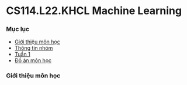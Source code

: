 # CS114.L22.KHCL Machine Learning

### Mục lục
* [ Giới thiệu môn học](#gioithieumonhoc)
* [ Thông tin nhóm](#thongtinnhom)
* [ Tuần 1](#tuan1)
* [ Đồ án môn học](#doan)

### Giới thiệu môn học
<a name="gioithieumonhoc"></a>

